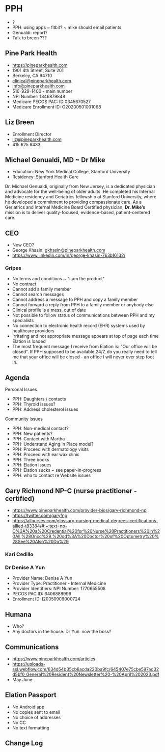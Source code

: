 # PPH

* ?
* PPH: using apps ~ fitbit? ~ mike should email patients
* Genualdi: report?
* Talk to breen ???


## Pine Park Health

* https://pineparkhealth.com
* 1901 4th Street, Suite 201
* Berkeley, CA 94710
* clinical@pineparkhealth.com.
* info@pineparkhealth.com
* 510-929-1400 - main number
* NPI Number: 1346879848
* Medicare PECOS PAC: ID 0345670527
* Medicare Enrollment ID: O20200501001068

## Liz Breen

* Enrollment Director
* liz@pineparkhealth.com
* 415 625 6433

## Michael Genualdi, MD ~ Dr Mike

* Education: New York Medical College, Stanford University
* Residency: Stanford Health Care

Dr. Michael Genualdi, originally from New Jersey, is a dedicated physician and advocate for the well-being of older adults. He completed his Internal Medicine residency and Geriatrics fellowship at Stanford University, where he developed a commitment to providing compassionate care. As a Geriatrics and Internal Medicine Board Certified physician, **Dr. Mike’s** mission is to deliver quality-focused, evidence-based, patient-centered care.

## CEO

* New CEO?
* George Khasin: gkhasin@pineparkhealth.com
* <a href="https://www.linkedin.com/in/george-khasin-763b16132/">https://www.linkedin.com/in/george-khasin-763b16132/</a>

### Gripes

* No terms and conditions ~ "I am the product"
* No contract
* Cannot add a family member
* Cannot search messages
* Cannot address a message to PPH and copy a family member
* Cannot forward a reply from PPH to a family member or anybody else
* Clinical profile is a mess, out of date
* Not possible to follow status of communications between PPH and my specialists
* No connection to electronic health record (EHR) systems used by healthcare providers
* Irritating and not appropriate message appears at top of page each time Elation is loaded
* The most frequent message I receive from Elation is: "Our office will be closed". If PPH supposed to be available 24/7, do you really need to tell me that your office will be closed - an office I will never ever step foot in.

## Agenda

Personal Issues

* PPH: Daughters / contacts
* PPH: Thyroid issues?
* PPH: Address cholesterol issues

Community Issues

* PPH: Non-medical contact?
* PPH: New patients?
* PPH: Contact with Martha
* PPH: Understand Aging in Place model?
* PPH: Proceed with dermatology visits
* PPH: Proceed with ear wax clinic
* PPH: Three books
* PPH: Elation issues
* PPH: Elation sucks ~ see paper-in-progress
* PPH: who to contact re Website issues

## Gary Richmond NP-C (nurse practitioner - certified)

* <a href="https://www.pineparkhealth.com/provider-bios/gary-richmond-np">https://www.pineparkhealth.com/provider-bios/gary-richmond-np</a>
* <a href="https://twitter.com/garyfnp">https://twitter.com/garyfnp</a>
* <a href="https://allnurses.com/glossary-nursing-medical-degrees-certifications-allied-t83384/#:~:text=np-C%3A%20a%20Credential%20for%20Nurse%20Practitioners%20in%20All,%28Oncc%29.%20od%3A%20Doctor%20of%20Optometry%20%28See%20Also%20Do%29">https://allnurses.com/glossary-nursing-medical-degrees-certifications-allied-t83384/#:~:text=np-C%3A%20a%20Credential%20for%20Nurse%20Practitioners%20in%20All,%28Oncc%29.%20od%3A%20Doctor%20of%20Optometry%20%28See%20Also%20Do%29</a>

### Kari Cedillo

### Dr Denise A Yun

* Provider Name: Denise A Yun
* Provider Type: Practitioner - Internal Medicine
* Provider Identifiers: NPI Number: 1770655508
* PECOS PAC ID: 6406888999
* Enrollment ID: I20050906000724

## Humana

* Who?
* Any doctors in the house. Dr Yun: now the boss?

## Communications

* <a href="https://www.pineparkhealth.com/articles">https://www.pineparkhealth.com/articles</a>
* <a href="https://uploads-ssl.webflow.com/634d54b35cb8acda220ba9fc/645407e75cbe597ad32d5bf0_General%20Resident%20Newsletter%20-%20April%202023.pdf">https://uploads-ssl.webflow.com/634d54b35cb8acda220ba9fc/645407e75cbe597ad32d5bf0_General%20Resident%20Newsletter%20-%20April%202023.pdf</a>
* May June

## Elation Passport

* No Android app
* No copies sent to email
* No choice of addresses
* No CC
* No text formatting

## Change Log
